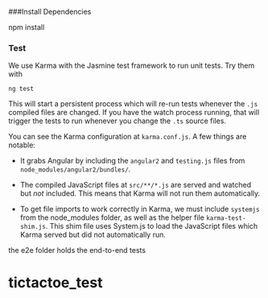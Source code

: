 ###Install Dependencies

npm install

### Test

We use Karma with the Jasmine test framework to run unit tests. Try them with

`ng test`

This will start a persistent process which will re-run tests whenever the `.js`
compiled files are changed. If you have the watch process running, that will
trigger the tests to run whenever you change the `.ts` source files.

You can see the Karma configuration at `karma.conf.js`. A few things are notable:

 - It grabs Angular by including the `angular2` and `testing.js` files from
 `node_modules/angular2/bundles/`.

 - The compiled JavaScript files at `src/**/*.js` are served and watched but _not_ included.
 This means that Karma will not run them automatically.

 - To get file imports to work correctly in Karma, we must include `systemjs`
 from the node_modules folder, as well as the helper file `karma-test-shim.js`.
 This shim file uses System.js to load the JavaScript files which Karma served
 but did not automatically run.

the e2e folder holds the end-to-end tests
 # tictactoe_test
